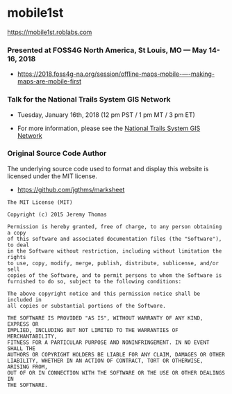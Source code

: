 # mobile1st
https://mobile1st.roblabs.com


### Presented at FOSS4G North America, St Louis, MO — May 14-16, 2018

* https://2018.foss4g-na.org/session/offline-maps-mobile-—-making-maps-are-mobile-first

### Talk for the National Trails System GIS Network

*  Tuesday, January 16th, 2018 (12 pm PST / 1 pm MT / 3 pm ET)

* For more information, please see the [National Trails System GIS Network](http://pnts.org/new/national-trails-system-gis-network/)


### Original Source Code Author

The underlying source code used to format and display this website is licensed under the MIT license.

* https://github.com/jgthms/marksheet

```
The MIT License (MIT)

Copyright (c) 2015 Jeremy Thomas

Permission is hereby granted, free of charge, to any person obtaining a copy
of this software and associated documentation files (the "Software"), to deal
in the Software without restriction, including without limitation the rights
to use, copy, modify, merge, publish, distribute, sublicense, and/or sell
copies of the Software, and to permit persons to whom the Software is
furnished to do so, subject to the following conditions:

The above copyright notice and this permission notice shall be included in
all copies or substantial portions of the Software.

THE SOFTWARE IS PROVIDED "AS IS", WITHOUT WARRANTY OF ANY KIND, EXPRESS OR
IMPLIED, INCLUDING BUT NOT LIMITED TO THE WARRANTIES OF MERCHANTABILITY,
FITNESS FOR A PARTICULAR PURPOSE AND NONINFRINGEMENT. IN NO EVENT SHALL THE
AUTHORS OR COPYRIGHT HOLDERS BE LIABLE FOR ANY CLAIM, DAMAGES OR OTHER
LIABILITY, WHETHER IN AN ACTION OF CONTRACT, TORT OR OTHERWISE, ARISING FROM,
OUT OF OR IN CONNECTION WITH THE SOFTWARE OR THE USE OR OTHER DEALINGS IN
THE SOFTWARE.
```
